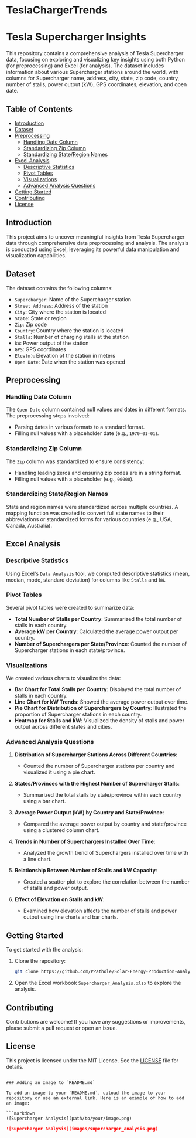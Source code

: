 # TeslaChargerTrends

# Tesla Supercharger Insights

This repository contains a comprehensive analysis of Tesla Supercharger data, focusing on exploring and visualizing key insights using both Python (for preprocessing) and Excel (for analysis). The dataset includes information about various Supercharger stations around the world, with columns for Supercharger name, address, city, state, zip code, country, number of stalls, power output (kW), GPS coordinates, elevation, and open date.

## Table of Contents

- [Introduction](#introduction)
- [Dataset](#dataset)
- [Preprocessing](#preprocessing)
  - [Handling Date Column](#handling-date-column)
  - [Standardizing Zip Column](#standardizing-zip-column)
  - [Standardizing State/Region Names](#standardizing-state-region-names)
- [Excel Analysis](#excel-analysis)
  - [Descriptive Statistics](#descriptive-statistics)
  - [Pivot Tables](#pivot-tables)
  - [Visualizations](#visualizations)
  - [Advanced Analysis Questions](#advanced-analysis-questions)
- [Getting Started](#getting-started)
- [Contributing](#contributing)
- [License](#license)

## Introduction

This project aims to uncover meaningful insights from Tesla Supercharger data through comprehensive data preprocessing and analysis. The analysis is conducted using Excel, leveraging its powerful data manipulation and visualization capabilities.

## Dataset

The dataset contains the following columns:

- `Supercharger`: Name of the Supercharger station
- `Street Address`: Address of the station
- `City`: City where the station is located
- `State`: State or region
- `Zip`: Zip code
- `Country`: Country where the station is located
- `Stalls`: Number of charging stalls at the station
- `kW`: Power output of the station
- `GPS`: GPS coordinates
- `Elev(m)`: Elevation of the station in meters
- `Open Date`: Date when the station was opened

## Preprocessing

### Handling Date Column

The `Open Date` column contained null values and dates in different formats. The preprocessing steps involved:

- Parsing dates in various formats to a standard format.
- Filling null values with a placeholder date (e.g., `1970-01-01`).

### Standardizing Zip Column

The `Zip` column was standardized to ensure consistency:

- Handling leading zeros and ensuring zip codes are in a string format.
- Filling null values with a placeholder (e.g., `00000`).

### Standardizing State/Region Names

State and region names were standardized across multiple countries. A mapping function was created to convert full state names to their abbreviations or standardized forms for various countries (e.g., USA, Canada, Australia).

## Excel Analysis

### Descriptive Statistics

Using Excel's `Data Analysis` tool, we computed descriptive statistics (mean, median, mode, standard deviation) for columns like `Stalls` and `kW`.

### Pivot Tables

Several pivot tables were created to summarize data:

- **Total Number of Stalls per Country**: Summarized the total number of stalls in each country.
- **Average kW per Country**: Calculated the average power output per country.
- **Number of Superchargers per State/Province**: Counted the number of Supercharger stations in each state/province.

### Visualizations

We created various charts to visualize the data:

- **Bar Chart for Total Stalls per Country**: Displayed the total number of stalls in each country.
- **Line Chart for kW Trends**: Showed the average power output over time.
- **Pie Chart for Distribution of Superchargers by Country**: Illustrated the proportion of Supercharger stations in each country.
- **Heatmap for Stalls and kW**: Visualized the density of stalls and power output across different states and cities.

### Advanced Analysis Questions

1. **Distribution of Supercharger Stations Across Different Countries**:
   - Counted the number of Supercharger stations per country and visualized it using a pie chart.

2. **States/Provinces with the Highest Number of Supercharger Stalls**:
   - Summarized the total stalls by state/province within each country using a bar chart.

3. **Average Power Output (kW) by Country and State/Province**:
   - Compared the average power output by country and state/province using a clustered column chart.

4. **Trends in Number of Superchargers Installed Over Time**:
   - Analyzed the growth trend of Superchargers installed over time with a line chart.

5. **Relationship Between Number of Stalls and kW Capacity**:
   - Created a scatter plot to explore the correlation between the number of stalls and power output.

6. **Effect of Elevation on Stalls and kW**:
   - Examined how elevation affects the number of stalls and power output using line charts and bar charts.

## Getting Started

To get started with the analysis:

1. Clone the repository:
   ```sh
   git clone https://github.com/PPathole/Solar-Energy-Production-Analysis.git
   ```
2. Open the Excel workbook `Supercharger_Analysis.xlsx` to explore the analysis.

## Contributing

Contributions are welcome! If you have any suggestions or improvements, please submit a pull request or open an issue.

## License

This project is licensed under the MIT License. See the [LICENSE](LICENSE) file for details.
```

### Adding an Image to `README.md`

To add an image to your `README.md`, upload the image to your repository or use an external link. Here is an example of how to add an image:

```markdown
![Supercharger Analysis](path/to/your/image.png)
```

```markdown
![Supercharger Analysis](images/supercharger_analysis.png)
```
